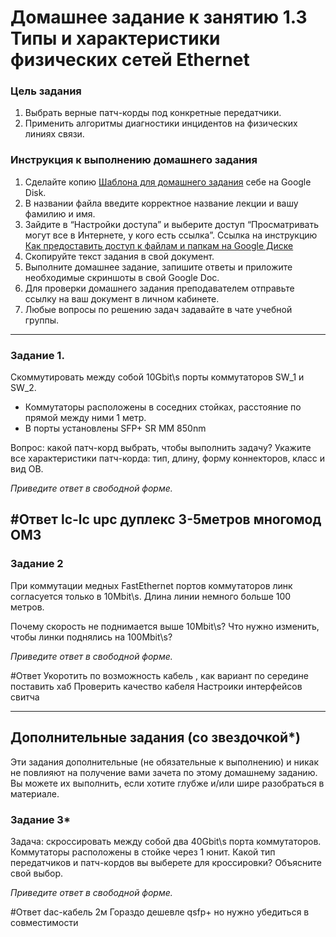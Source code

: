 # Домашнее задание к занятию 1.3 Типы и характеристики физических сетей Ethernet

### Цель задания

1. Выбрать верные патч-корды  под конкретные передатчики.
2. Применить алгоритмы диагностики инцидентов на физических линиях связи.

### Инструкция к выполнению домашнего задания

1. Сделайте копию [Шаблона для домашнего задания](https://docs.google.com/document/d/1youKpKm_JrC0UzDyUslIZW2E2bIv5OVlm_TQDvH5Pvs/edit) себе на Google Disk.
2. В названии файла введите корректное название лекции и вашу фамилию и имя.
3. Зайдите в “Настройки доступа” и выберите доступ “Просматривать могут все в Интернете, у кого есть ссылка”.
 Ссылка на инструкцию [Как предоставить доступ к файлам и папкам на Google Диске](https://support.google.com/docs/answer/2494822?hl=ru&co=GENIE.Platform%3DDesktop)
5. Скопируйте текст задания в свой документ.
6. Выполните домашнее задание, запишите ответы и приложите необходимые скриншоты в свой Google Doc.
7. Для проверки домашнего задания преподавателем отправьте ссылку на ваш документ в личном кабинете.
8. Любые вопросы по решению задач задавайте в чате учебной группы.

---

### Задание 1. 

Cкоммутировать между собой 10Gbit\s порты коммутаторов SW_1 и SW_2.

- Коммутаторы расположены в соседних стойках, расстояние по прямой между ними 1 метр.
- В порты установлены SFP+ SR  MM 850nm

Вопрос: какой патч-корд выбрать, чтобы выполнить задачу?
Укажите все характеристики патч-корда: тип, длину, форму коннекторов, класс и вид ОВ.

*Приведите ответ в свободной форме.*

#Ответ
lc-lc upc дуплекс 3-5метров многомод ОМ3
---

### Задание 2

При коммутации медных FastEthernet портов коммутаторов линк согласуется только в 10Mbit\s. Длина линии немного больше 100 метров. 

Почему скорость не поднимается выше 10Mbit\s? Что нужно изменить, чтобы линки поднялись на 100Mbit\s? 

*Приведите ответ в свободной форме.*

#Ответ
Укоротить по возможность кабель , как вариант по середине поставить хаб
Проверить качество кабеля
Настроики интерфейсов свитча


---

## Дополнительные задания (со звездочкой*)
Эти задания дополнительные (не обязательные к выполнению) и никак не повлияют на получение вами зачета по этому домашнему заданию. Вы можете их выполнить, если хотите глубже и/или шире разобраться в материале.


### Задание 3*

Задача: скроссировать между собой два 40Gbit\s порта коммутаторов. 
Коммутаторы расположены в стойке через 1 юнит.
Какой тип передатчиков и патч-кордов вы выберете для кроссировки? Объясните свой выбор.

*Приведите ответ в свободной форме.*

#Ответ
dac-кабель 2м Гораздо дешевле qsfp+ но нужно убедиться в совместимости

